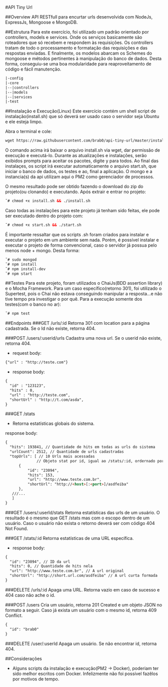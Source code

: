#API Tiny Url

##Overview
API RESTfull para encurtar urls desenvolvida com NodeJs, ExpressJs, Mongoose e MongoDB. 

##Estrutura
Para este exercício, foi utilizado um padrão orientado por controllers, models e services. Onde os serviços basicamente são roteadores que só recebem e respondem às requisições. Os controllers tratam de todo o processamento e formatação das requisições e das respostas enviadas. E finalmente, os modelos abarcam os Schemes do mongoose e métodos pertinentes à manipulação do banco de dados. Desta forma, conseguiu-se uma boa modularidade para reaproveitamento de código e fácil manutenção.
```html
|-config
|-core
|--|controllers
|--|models
|--|services
|-test
```

##Instalação e Execução(Linux)
Este exercício contém um shell script de instalação(install.sh) que só deverá ser usado caso o servidor seja Ubuntu e ele esteja limpo. 

Abra o terminal e cole: 
```html
wget https://raw.githubusercontent.com/brab0/api-tiny-url/master/install.sh && chmod +x install.sh && ./install.sh
```

O comando acima irá baixar o arquivo install.sh via wget, dar permissão de execução e executá-lo. Durante as atualizações e instalações, serão exibidos prompts para aceitar os pacotes, digite y para todos. Ao final das instalaçes, os script irá executar automaticamente o arquivo start.sh, que iniciar o banco de dados, os testes e ao, final a aplicação. O mongo e a instancia(s) da api utilizam aqui o PM2 como gerenciador de processos.

O mesmo resultado pode ser obtido fazendo o download do zip do projeto(ou clonando) e executando. Após extrair e entrar no projeto:
```html
˜# chmod +x install.sh && ./install.sh
```

Caso todas as instalações para este projeto já tenham sido feitas, ele pode ser executado dentro do projeto com:
```html
˜# chmod +x start.sh && ./start.sh
```

É importante ressaltar que os scripts .sh foram criados para instalar e executar o projeto em um ambiente sem nada. Porém, é possível instalar e executar o projeto de forma convencional, caso o servidor já possua pelo menos node + mongo. Desta forma:
```html
˜# sudo mongod
˜# npm install
˜# npm install-dev
˜# npm start
```

##Testes
Para este projeto, foram utilizados o ChaiJs(BDD assertion library) e o Mocha Framework. Para um caso específico(retorno 301), foi utilizado o Supertest, pois o Chai não estava conseguindo manipular a resposta...e não tive tempo pra investigar o por quê. Para a execução somente dos testes(com o banco no ar):
```html
˜# npm test
```

##Endpoints
###GET /urls/:id
Retorna 301 com location para a página cadastrada. Se o Id não existe, retorna 404.

###POST /users/:userid/urls
Cadastra uma nova url. Se o userid não existe, retorna 404.
- request body:
```html
{"url" : "http://teste.com"}
```
- response body:
```html
{
  "id" : "123123",
  "hits" : 0,
  "url" : "http://teste.com",
  "shortUrl" : "http://t.com/asda",
}
```

###GET /stats
- Retorna estatísticas globais do sistema.

response body:
```html
{
  "hits": 193841, // Quantidade de hits em todas as urls do sistema
  "urlCount": 2512, // Quantidade de urls cadastradas
  "topUrls": [ // 10 Urls mais acessadas
              // Objeto stat por id, igual ao /stats/:id, ordernado por hits decrescente
      {
          "id": "23094",
          "hits": 153,
          "url": "http://www.teste.com.br",
          "shortUrl": "http://<host>[:<port>]/asdfeiba"
      },
   ///...
   ]
}
```
###GET /users/:userId/stats
Retorna estatísticas das urls de um usuário. O resultado é o mesmo que GET /stats mas com o escopo dentro de um usuário.
Caso o usuário não exista o retorno deverá ser com código 404 Not Found.

###GET /stats/:id
Retorna estatísticas de uma URL específica.
- response body:
```html
{
  "id": "23094", // ID da url
  "hits": 0, // Quantidade de hits nela
  "url": "http://www.teste.com.br", // A url original
  "shortUrl": "http://short.url.com/asdfeiba" // A url curta formada
}
```

###DELETE /urls/:id
Apaga uma URL. Retorna vazio em caso de sucesso e 404 caso não ache o id.

###POST /users
Cria um usuário, retorna 201 Created e um objeto JSON no formato a seguir. Caso já exista um usuário com o mesmo id, retorna 409 Conflict.

```html
{
  "id": "brab0"
}
```

###DELETE /user/:userId
Apaga um usuário. Se não encontrar id, retorna 404.

##Considerações
- Alguns scripts da instalação e execução(PM2 -> Docker), poderiam ter sido melhor escritos com Docker. Infelizmente não foi possível fazêlos por motivos de tempo.
